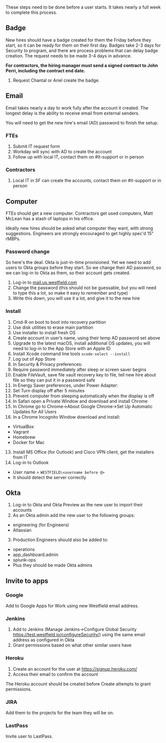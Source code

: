 These steps need to be done before a user starts. It takes nearly a full week to complete this process.

## Badge

New hires should have a badge created for them the Friday before they start, so it can be ready for them on their first day. Badges take 2-3 days for Security to program, and there are process problems that can delay badge creation. The request needs to be made 3-4 days in advance.

**For contractors, the hiring manager must send a signed contract to John Perri, including the contract end date.**

1. Request Chantal or Ariel create the badge.

## Email

Email takes nearly a day to work fully after the account it created. The longest delay is the ability to receive email from external senders.

You will need to get the new hire's email (AD) password to finish the setup.

### FTEs

1. Submit IT request form
2. Workday will sync with AD to create the account
3. Follow up with local IT, contact them on #it-support or in person

### Contractors

1. Local IT in SF can create the accounts, contact them on #it-support or in person


## Computer

FTEs should get a new computer. Contractors get used computers, Matt McLean has a stash of laptops in his office.

Ideally new hires should be asked what computer they want, with strong suggestions. Engineers are strongly encouraged to get highly spec'd 15" rMBPs.

### Password change

So here's the deal. Okta is just-in-time provisioned. Yet we need to add users to Okta groups before they start. So we change their AD password, so we can log-in to Okta as them, so their account gets created.

1. Log-in to [mail.us.westfield.com](https://mail.us.westfield.com/)
2. Change the password (this should not be guessable, but you will need to type this a lot, so make it easy to remember and type)
3. Write this down, you will use it a lot, and give it to the new hire

### Install

1. Cmd-R on boot to boot into recovery partition
2. Use disk utilities to erase main partition
3. Use installer to install fresh OS
4. Create account in user’s name, using their temp AD password set above
5. Upgrade to the latest macOS, install additional OS updates, you will need to log-in to the App Store with an Apple ID
6. Install Xcode command line tools `xcode-select --install` 
7. Log out of App Store
8. In Security & Privacy preferences:
  1. Require password immediately after sleep or screen saver begins
  2. Enable FileVault, save file vault recovery key to file, tell new hire about file so they can put it in a password safe
9. In Energy Saver preferences, under Power Adapter:
  1. Set Turn display off after 5 minutes
  2. Prevent computer from sleeping automatically when the display is off
10. In Safari open a Private Window and download and install Chrome
11. In Chrome go to Chrome→About Google Chrome→Set Up Automatic Updates for All Users
12. In a Chrome Incognito Window download and install:
  - VirtualBox
  - Vagrant
  - Homebrew
  - Docker for Mac
13. Install MS Office (for Outlook) and Cisco VPN client, get the installers from IT
14. Log-in to Outlook
  - User name = `WESTFIELD\<username before @>`
  - It should detect the server correctly


## Okta
1. Log-in to Okta and Okta Preview as the new user to import their accounts
2. As an Okta admin add the new user to the following groups:
  - engineering (for Engineers)
  - Atlassian
3. Production Engineers should also be added to:
  - operations
  - app_dashboard.admin
  - splunk-ops
  - Plus they should be made Okta admins


## Invite to apps

### Google

Add to Google Apps for Work using new Westfield email address.

### Jenkins

1. Add to Jenkins (Manage Jenkins→Configure Global Security https://test.westfield.io/configureSecurity/) using the same email address as configured in Okta
2. Grant permissions based on what other similar users have

### Heroku

1. Create an account for the user at https://signup.heroku.com/
2. Access their email to confirm the account

The Heroku account should be created before Create attempts to grant permissions.

### JIRA

Add them to the projects for the team they will be on.

### LastPass

Invite user to LastPass.